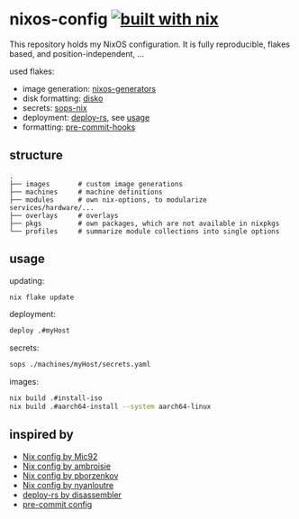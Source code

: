 # nixos-config [![built with nix](https://builtwithnix.org/badge.svg)](https://builtwithnix.org)

This repository holds my NixOS configuration.
It is fully reproducible, flakes based, and position-independent, ...

used flakes:

- image generation: [nixos-generators](https://github.com/nix-community/nixos-generators)
- disk formatting: [disko](https://github.com/nix-community/disko)
- secrets: [sops-nix](https://github.com/Mic92/sops-nix)
- deployment: [deploy-rs](https://github.com/serokell/deploy-rs), see [usage](#usage)
- formatting: [pre-commit-hooks](https://github.com/cachix/pre-commit-hooks.nix)

## structure

```text
.
├── images       # custom image generations
├── machines     # machine definitions
├── modules      # own nix-options, to modularize services/hardware/...
├── overlays     # overlays
├── pkgs         # own packages, which are not available in nixpkgs
└── profiles     # summarize module collections into single options
```

## usage

updating:

```bash
nix flake update
```

deployment:

```bash
deploy .#myHost
```

secrets:

```bash
sops ./machines/myHost/secrets.yaml
```

images:

```bash
nix build .#install-iso
nix build .#aarch64-install --system aarch64-linux
```

## inspired by

- [Nix config by Mic92](https://github.com/Mic92/dotfiles)
- [Nix config by ambroisie](https://github.com/ambroisie/nix-config)
- [Nix config by pborzenkov](https://github.com/pborzenkov/nix-config)
- [Nix config by nyanloutre](https://gitea.nyanlout.re/nyanloutre/nixos-config)
- [deploy-rs by disassembler](https://samleathers.com/posts/2022-02-03-my-new-network-and-deploy-rs.html)
- [pre-commit config](https://github.com/cachix/pre-commit-hooks.nix/blob/master/template/flake.nix)
